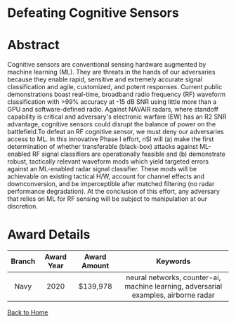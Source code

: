 
Defeating Cognitive Sensors
===========================

# Abstract


Cognitive sensors are conventional sensing hardware augmented by machine learning (ML). They are threats in the hands of our adversaries because they enable rapid, sensitive and extremely accurate signal classification and agile, customized, and potent responses. Current public demonstrations boast real-time, broadband radio frequency (RF) waveform classification with >99% accuracy at -15 dB SNR using little more than a GPU and software-defined radio. Against NAVAIR radars, where standoff capability is critical and adversary's electronic warfare (EW) has an R2 SNR advantage, cognitive sensors could disrupt the balance of power on the battlefield.To defeat an RF cognitive sensor, we must deny our adversaries access to ML. In this innovative Phase I effort, nSI will (a) make the first determination of whether transferable (black-box) attacks against ML-enabled RF signal classifiers are operationally feasible and (b) demonstrate robust, tactically relevant waveform mods which yield targeted errors against an ML-enabled radar signal classifier. These mods will be achievable on existing tactical H/W, account for channel effects and downconversion, and be imperceptible after matched filtering (no radar performance degradation). At the conclusion of this effort, any adversary that relies on ML for RF sensing will be subject to manipulation at our discretion.  

# Award Details

|Branch|Award Year|Award Amount|Keywords|
| :---: | :---: | :---: | :---: |
|Navy|2020|$139,978|neural networks, counter-ai, machine learning, adversarial examples, airborne radar|
  
  


[Back to Home](https://github.com/chrischow/dod_sbir_awards/JH/#2063)